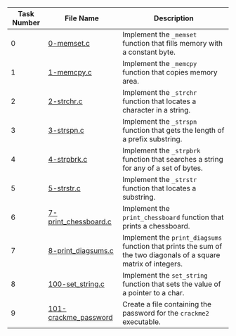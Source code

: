 | Task Number | File Name               | Description                                                |
|-------------|-------------------------|------------------------------------------------------------|
| 0           | [0-memset.c](./0-memset.c) | Implement the `_memset` function that fills memory with a constant byte. |
| 1           | [1-memcpy.c](./1-memcpy.c) | Implement the `_memcpy` function that copies memory area.  |
| 2           | [2-strchr.c](./2-strchr.c) | Implement the `_strchr` function that locates a character in a string. |
| 3           | [3-strspn.c](./3-strspn.c) | Implement the `_strspn` function that gets the length of a prefix substring. |
| 4           | [4-strpbrk.c](./4-strpbrk.c) | Implement the `_strpbrk` function that searches a string for any of a set of bytes. |
| 5           | [5-strstr.c](./5-strstr.c) | Implement the `_strstr` function that locates a substring. |
| 6           | [7-print_chessboard.c](./7-print_chessboard.c) | Implement the `print_chessboard` function that prints a chessboard. |
| 7           | [8-print_diagsums.c](./8-print_diagsums.c) | Implement the `print_diagsums` function that prints the sum of the two diagonals of a square matrix of integers. |
| 8           | [100-set_string.c](./100-set_string.c) | Implement the `set_string` function that sets the value of a pointer to a char. |
| 9           | [101-crackme_password](./101-crackme_password) | Create a file containing the password for the `crackme2` executable. |

